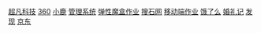  <a href="https://hangshihai13650731698.github.io/%E8%B6%85%E5%87%A1%E7%A7%91%E6%8A%80/html/%E8%B6%85%E5%87%A1%E7%A7%91%E6%8A%80.html">超凡科技</a>
<a href="https://hangshihai13650731698.github.io/360/code/html/guangwang.html">360</a>
<a href="https://hangshihai13650731698.github.io/%E5%B0%8F%E9%B9%BF%E4%BD%9C%E4%B8%9A/code/%E5%B0%8F%E9%B9%BF%E4%BD%9C%E4%B8%9A.html">小鹿</a>
<a href="https://hangshihai13650731698.github.io/%E7%AE%A1%E7%90%86%E7%B3%BB%E7%BB%9F/code/html/%E4%BD%9C%E4%B8%9A%E5%86%9C.html">管理系统</a>
<a href="https://hangshihai13650731698.github.io/%E5%BC%B9%E6%80%A7%E9%AD%94%E7%9B%92%E4%BD%9C%E4%B8%9A/code/html/%E5%BC%B9%E6%80%A7%E4%BD%9C%E4%B8%9A.html">弹性魔盒作业</a>
<a href="https://hangshihai13650731698.github.io/%E6%90%9C%E7%9F%B3%E7%BD%91%E4%BD%9C%E4%B8%9A/code/%E6%90%9C%E8%A7%86%E7%BD%91.html">搜石网</a>
<a href="https://hangshihai13650731698.github.io/%E5%91%A8%E6%9C%AB%E4%BD%9C%E4%B8%9A1%202/code/html/%E5%91%A8%E6%9C%AB%E4%BD%9C%E4%B8%9A.html">移动端作业</a>
<a href="https://hangshihai13650731698.github.io/elm%E4%BD%9C%E4%B8%9A/code/html/%E9%A5%BF%E4%BA%86%E4%B9%88.html">饿了么</a>
<a href="https://hangshihai13650731698.github.io/%E5%A9%9A%E7%A4%BC%E8%AE%B0/code/%E5%A9%9A%E7%A4%BC%E8%AE%B0.html">婚礼记</a>
<a href="https://hangshihai13650731698.github.io/%E5%8F%91%E7%8E%B0/code/html/%E5%8F%91%E7%8E%B0.html">发现</a>
<a href="https://hangshihai13650731698.github.io/%E4%BA%AC%E4%B8%9C/code/%E4%BA%AC%E4%B8%9C.html">京东</a>
